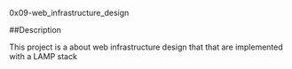 0x09-web_infrastructure_design

##Description

This project is a about web infrastructure design that that are implemented with a LAMP stack
